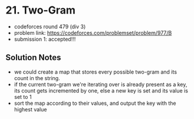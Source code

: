 # 21. Two-Gram

* codeforces round 479 (div 3)
* problem link: https://codeforces.com/problemset/problem/977/B
* submission 1: accepted!!!

## Solution Notes

* we could create a map that stores every possible two-gram and its count in the string. 
* if the current two-gram we're iterating over is already present as a key, its count gets incremented by one, else a new key is set and its value is set to 1
* sort the map according to their values, and output the key with the highest value
